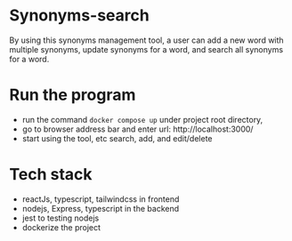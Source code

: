 # Synonyms-search
By using this synonyms management tool, a user can add a new word with multiple synonyms, update synonyms for a word, and search all synonyms for a word. 

# Run the program
- run the command `docker compose up` under project root directory, 
- go to browser address bar and enter url: http://localhost:3000/ 
- start using the tool, etc search, add, and edit/delete

# Tech stack
- reactJs, typescript, tailwindcss in frontend
- nodejs, Express, typescript in the backend
- jest to testing nodejs
- dockerize the project